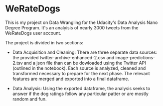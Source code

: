 # WeRateDogs

This is my project on Data Wrangling for the Udacity's Data Analysis Nano Degree Program. It's an analyisis of nearly 3000 tweets from the WeRateDogs user account. 

The project is divided in two sections: 

- Data Acquisition and Cleaning: 
There are three separate data sources: the provided twitter-archive-enhanced-2.csv and image-predictions-2.tsv and a json file than can be dowloaded using the Twitter API (outlined in the notebook). 
Each source is analyzed, cleaned and transformed necessary to prepare for the next phase. The relevant features are merged and exported into a final dataframe. 

- Data Analysis: 
Using the exported dataframe, the analysis seeks to answer if the dog ratings follow any particular patter or are mostly random and fun. 
